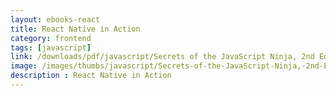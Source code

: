 ```yaml
---
layout: ebooks-react
title: React Native in Action 
category: frontend
tags: [javascript]
link: /downloads/pdf/javascript/Secrets of the JavaScript Ninja, 2nd Edition.pdf 
image: /images/thumbs/javascript/Secrets-of-the-JavaScript-Ninja,-2nd-Edition-min.png
description : React Native in Action 
---
```












